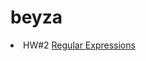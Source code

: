 # beyza

<li>
HW#2
<a href= " https://koserb.github.io/beyza/HW2/Expression.html">Regular Expressions</a>
</li>
